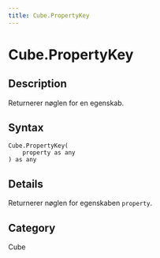 ```yaml
---
title: Cube.PropertyKey
---
```


# Cube.PropertyKey


## Description

Returnerer nøglen for en egenskab.


## Syntax

```powerquery
Cube.PropertyKey(
    property as any
) as any
```


## Details

Returnerer nøglen for egenskaben <code>property</code>.



## Category
Cube
